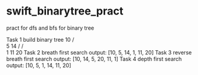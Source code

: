# swift_binarytree_pract
pract for dfs and bfs for binary tree

Task 1 build binary tree
    10
    / \
   5  14
  /   / \
 1   11 20
Task 2 breath first search
output: [10, 5, 14, 1, 11, 20]
Task 3 reverse breath first search
output: [10, 14, 5, 20, 11, 1]
Task 4 depth first search
output: [10, 5, 1, 14, 11, 20]
